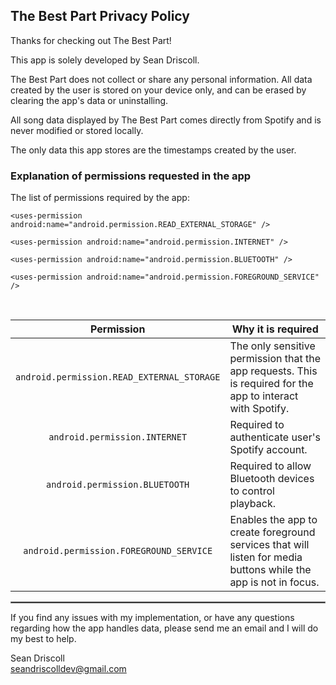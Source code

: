 ## The Best Part Privacy Policy

Thanks for checking out The Best Part!

This app is solely developed by Sean Driscoll.

The Best Part does not collect or share any personal information. All data created by the user is stored on your device only, and can be erased by clearing the app's data or uninstalling.

All song data displayed by The Best Part comes directly from Spotify and is never modified or stored locally.

The only data this app stores are the timestamps created by the user.

### Explanation of permissions requested in the app

The list of permissions required by the app:

```
<uses-permission android:name="android.permission.READ_EXTERNAL_STORAGE" />

<uses-permission android:name="android.permission.INTERNET" />

<uses-permission android:name="android.permission.BLUETOOTH" />

<uses-permission android:name="android.permission.FOREGROUND_SERVICE" />
```

<br/>

| Permission | Why it is required |
| :---: | --- |
| `android.permission.READ_EXTERNAL_STORAGE` | The only sensitive permission that the app requests. This is required for the app to interact with Spotify. |
| `android.permission.INTERNET` | Required to authenticate user's Spotify account. |
| `android.permission.BLUETOOTH` | Required to allow Bluetooth devices to control playback. |
| `android.permission.FOREGROUND_SERVICE` | Enables the app to create foreground services that will listen for media buttons while the app is not in focus. |

 <hr style="border:1px solid gray">

If you find any issues with my implementation, or have any questions regarding how the app handles data, please send me an email and I will do my best to help.

Sean Driscoll  
seandriscolldev@gmail.com
